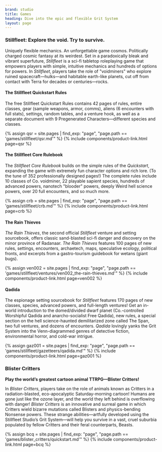 ```yaml
---
brand: studio
title: Games
heading: Dive into the epic and flexible Grit System
layout: page
---
```


### Stillfleet: Explore the void. Try to survive.

Uniquely flexible mechanics. An unforgettable game cosmos. Politically charged cosmic fantasy at its weirdest. Set in a paradoxically bleak and vibrant superfuture, *Stillfleet* is a sci-fi tabletop roleplaying game that empowers players with simple, intuitive mechanics and hundreds of options for powers. In *Stillfleet*, players take the role of "voidminers" who explore ruined spacecraft—hulks—and habitable earth-like planets, cut off from contact with Terra for decades or centuries—rocks.

#### The Stillfleet Quickstart Rules

The free Stillfleet Quickstart Rules contains 42 pages of rules, entire classes, gear (sample weapons, armor, comms), aliens (6 encounters with full stats), settings, random tables, and a venture hook, as well as a separate document with 9 Pregenerated Characters—different species and classes.

{% assign qsr = site.pages | find_exp: "page", "page.path == 'games/stillfleet/qsr.md'" %}
{% include components/product-link.html page=qsr %}

#### The Stillfleet Core Rulebook

The *Stillfleet Core Rulebook* builds on the simple rules of the *Quickstart*, expanding the game with extremely fun character options and rich lore. (To the tune of 352 professionally designed pages!) The complete rules include 10 classes of Co. voidminer, 22 playable sapient species, hundreds of advanced powers, nanotech "blooder" powers, deeply Weird hell science powers, over 20 full encounters, and so much more.

{% assign crb = site.pages | find_exp: "page", "page.path == 'games/stillfleet/crb.md'" %}
{% include components/product-link.html page=crb %}

#### The Rain Thieves

*The Rain Thieves*, the second official *Stillfleet* venture and setting sourcebook, offers classic sand-blasted sci-fi danger and discovery on the minor province of Radanaar. *The Rain Thieves* features 100 pages of new rules, settings, encounters, archaetech, maps, speculative ecology, political fronts, and excerpts from a gastro-tourism guidebook for wetans (giant bugs).

{% assign ven002 = site.pages | find_exp: "page", "page.path == 'games/stillfleet/ventures/ven002_the-rain-thieves.md'" %}
{% include components/product-link.html page=ven002 %}

#### Qadida

The espionage setting sourcebook for *Stillfleet* features 170 pages of new classes, species, advanced powers, and full-length ventures! Get an in-world introduction to the domed/divided dwarf planet (Co.-controlled Worshipful Qadida and anarcho-socialist Free Qadida), new rules, a special section on the hell science-haunted demilitarized zone called The Span, two full ventures, and dozens of encounters. *Qadida* lovingly yanks the Grit System into the Venn-diagrammed genres of detective fiction, environmental horror, and cold-war intrigue.

{% assign gaz001 = site.pages | find_exp: "page", "page.path == 'games/stillfleet/gazetteers/qadida.md'" %}
{% include components/product-link.html page=gaz001 %}


### Blister Critters

**Play the world’s greatest cartoon animal TTRPG—Blister Critters!**

In *Blister Critters*, players take on the role of animals known as Critters in a radiation-blasted, eco-apocalyptic Saturday-morning cartoon! Humans are gone just like the ozone layer, and the world they left behind is overflowing with danger! *Blister Critters* is an innovative and surreal game in which Critters wield bizarre mutations called Blisters and physics-bending Nonsense powers. These strange abilities—artfully developed using the Stillfleet Studio’s Grit System—will help you survive in a vast, cruel suburbia populated by fellow Critters and their feral counterparts, Beasts.

{% assign bcq = site.pages | find_exp: "page", "page.path == 'games/blister_critters/quickstart.md'" %}
{% include components/product-link.html page=bcq %}
